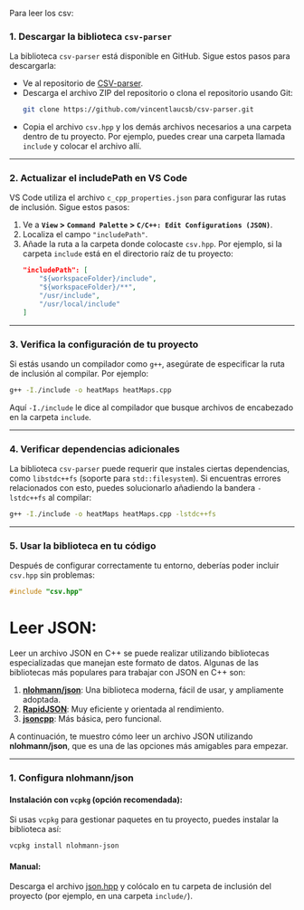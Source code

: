 
Para leer los csv:

### 1. **Descargar la biblioteca `csv-parser`**
La biblioteca `csv-parser` está disponible en GitHub. Sigue estos pasos para descargarla:

- Ve al repositorio de [CSV-parser](https://github.com/vincentlaucsb/csv-parser).
- Descarga el archivo ZIP del repositorio o clona el repositorio usando Git:
  ```bash
  git clone https://github.com/vincentlaucsb/csv-parser.git
  ```
- Copia el archivo `csv.hpp` y los demás archivos necesarios a una carpeta dentro de tu proyecto. Por ejemplo, puedes crear una carpeta llamada `include` y colocar el archivo allí.

---

### 2. **Actualizar el includePath en VS Code**
VS Code utiliza el archivo `c_cpp_properties.json` para configurar las rutas de inclusión. Sigue estos pasos:

1. Ve a **`View` > `Command Palette` > `C/C++: Edit Configurations (JSON)`**.
2. Localiza el campo `"includePath"`.
3. Añade la ruta a la carpeta donde colocaste `csv.hpp`. Por ejemplo, si la carpeta `include` está en el directorio raíz de tu proyecto:
   ```json
   "includePath": [
       "${workspaceFolder}/include",
       "${workspaceFolder}/**",
       "/usr/include",
       "/usr/local/include"
   ]
   ```

---

### 3. **Verifica la configuración de tu proyecto**
Si estás usando un compilador como `g++`, asegúrate de especificar la ruta de inclusión al compilar. Por ejemplo:

```bash
g++ -I./include -o heatMaps heatMaps.cpp
```

Aquí `-I./include` le dice al compilador que busque archivos de encabezado en la carpeta `include`.

---

### 4. **Verificar dependencias adicionales**
La biblioteca `csv-parser` puede requerir que instales ciertas dependencias, como `libstdc++fs` (soporte para `std::filesystem`). Si encuentras errores relacionados con esto, puedes solucionarlo añadiendo la bandera `-lstdc++fs` al compilar:

```bash
g++ -I./include -o heatMaps heatMaps.cpp -lstdc++fs
```

---

### 5. **Usar la biblioteca en tu código**
Después de configurar correctamente tu entorno, deberías poder incluir `csv.hpp` sin problemas:

```cpp
#include "csv.hpp"
```

# Leer JSON:

Leer un archivo JSON en C++ se puede realizar utilizando bibliotecas especializadas que manejan este formato de datos. Algunas de las bibliotecas más populares para trabajar con JSON en C++ son:

1. **[nlohmann/json](https://github.com/nlohmann/json)**: Una biblioteca moderna, fácil de usar, y ampliamente adoptada.
2. **[RapidJSON](https://rapidjson.org/)**: Muy eficiente y orientada al rendimiento.
3. **[jsoncpp](https://github.com/open-source-parsers/jsoncpp)**: Más básica, pero funcional.

A continuación, te muestro cómo leer un archivo JSON utilizando **nlohmann/json**, que es una de las opciones más amigables para empezar.

---

### 1. **Configura nlohmann/json**
#### Instalación con `vcpkg` (opción recomendada):
Si usas `vcpkg` para gestionar paquetes en tu proyecto, puedes instalar la biblioteca así:
```bash
vcpkg install nlohmann-json
```

#### Manual:
Descarga el archivo [json.hpp](https://github.com/nlohmann/json/releases) y colócalo en tu carpeta de inclusión del proyecto (por ejemplo, en una carpeta `include/`).

